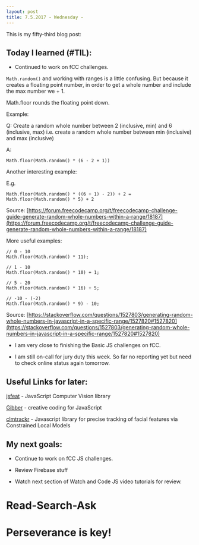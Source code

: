 ```yaml
---
layout: post
title: 7.5.2017 - Wednesday - 
---
```


This is my fifty-third blog post: 

## Today I learned (#TIL):   

- Continued to work on fCC challenges.

```Math.random()``` and working with ranges is a little confusing.
But because it creates a floating point number, in order to get a whole number and include the max number we  + 1.  

Math.floor rounds the floating point down.

Example:

Q: Create a random whole number between 2 (inclusive, min) and 6 (inclusive, max) i.e. create a random whole number between min (inclusive) and max (inclusive)

A: 

```
Math.floor(Math.random() * (6 - 2 + 1))
```

Another interesting example:

E.g. 

```
Math.floor(Math.random() * ((6 + 1) - 2)) + 2 = Math.floor(Math.random() * 5) + 2
```

Source:  [https://forum.freecodecamp.org/t/freecodecamp-challenge-guide-generate-random-whole-numbers-within-a-range/18187](https://forum.freecodecamp.org/t/freecodecamp-challenge-guide-generate-random-whole-numbers-within-a-range/18187)

More useful examples:

```
// 0 - 10
Math.floor(Math.random() * 11);

// 1 - 10
Math.floor(Math.random() * 10) + 1;

// 5 - 20
Math.floor(Math.random() * 16) + 5;

// -10 - (-2)
Math.floor(Math.random() * 9) - 10;
```

Source:  [https://stackoverflow.com/questions/1527803/generating-random-whole-numbers-in-javascript-in-a-specific-range/1527820#1527820](https://stackoverflow.com/questions/1527803/generating-random-whole-numbers-in-javascript-in-a-specific-range/1527820#1527820)

- I am very close to finishing the Basic JS challenges on fCC. 

- I am still on-call for jury duty this week.  So far no reporting yet but need to check online status again tomorrow.


## Useful Links for later:

[jsfeat](https://github.com/inspirit/jsfeat)  - JavaScript Computer Vision library

[Gibber](http://charlie-roberts.com/gibber/about-gibber/) - creative coding for JavaScript

[clmtrackr](https://github.com/auduno/clmtrackr) - Javascript library for precise tracking of facial features via Constrained Local Models

## My next goals:

- Continue to work on fCC JS challenges.

- Review Firebase stuff 

- Watch next section of Watch and Code JS video tutorials for review.


# Read-Search-Ask

# Perseverance is key!







